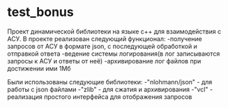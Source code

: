 # test_bonus
Проект динамической библиотеки на языке с++ для взаимодействия с АСУ. 
В проекте реализован следующий функционал:
  -получение запросов от АСУ в формате json, с последующей обработкой и отправкой ответа
  -ведение системы логирования(в лог записываются запросы к АСУ и ответы от неё)
  -архивирование лог файлов при достижении ими 1Мб

Были использованы следующие библиотеки:
  -"nlohmann/json" - для работы с json файлами
  -"zlib" - для сжатия и архивирования
  -"vcl" - реализация простого интерфейса для отображения запросов
